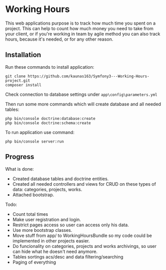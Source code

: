 Working Hours
=============

This web applications purpose is to track how much time you spent on a project. This can help to count how much money you need to take from your client, or if you're working in team by agile method you can also track hours, because it's needed, or for any other reason.

Installation
------------

Run these commands to install application:

```
git clone https://github.com/kaunas163/Symfony3---Working-Hours-project.git
composer install
```

Check connection to database settings under ``` app\config\parameters.yml ```

Then run some more commands which will create database and all needed tables:

```
php bin/console doctrine:database:create
php bin/console doctrine:schema:create
```

To run application use command:
```
php bin/console server:run
```


Progress
--------


What is done:
 * Created database tables and doctrine entities.
 * Created all needed controllers and views for CRUD on these types of data: categories, projects, works.
 * Attached bootstrap.

Todo:
 * Count total times
 * Make user registration and login.
 * Restrict pages access so user can access only his data.
 * Use more bootstrap classes.
 * Move stuff from app/ to WorkingHoursBundle so my code could be implemented in other projects easier.
 * Do funcionality on categories, projects and works archivings, so user can hide what he doesn't need anymore.
 * Tables sortings acs/desc and data filtering/searching
 * Paging of everything
